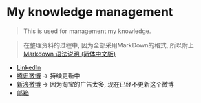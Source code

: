 My knowledge management
========

> This is used for management my knowledge.

> 在整理资料的过程中, 因为全部采用MarkDown的格式, 所以附上[Markdown 语法说明 (简体中文版)](http://wowubuntu.com/markdown/)

- [LinkedIn](http://cn.linkedin.com/pub/%E9%A3%9E-%E6%AF%9B/14/179/973/)
- [腾讯微博](http://t.qq.com/maosea0125) -> 持续更新中
- [新浪微博](http://weibo.com/maosea) -> 因为淘宝的广告太多, 现在已经不更新这个微博
- [邮箱](maosea0125@163.com)